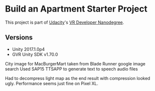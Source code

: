 # Build an Apartment Starter Project

This project is part of [Udacity](https://www.udacity.com "Udacity - Be in demand")'s [VR Developer Nanodegree](https://www.udacity.com/course/vr-developer-nanodegree--nd017).

## Versions
- Unity 2017.1.0p4
- GVR Unity SDK v1.70.0

City image for MacBurgerMart taken from Blade Runner google image search
Used SAP15 TTSAPP to generate text to speech audio files

Had to decompress light map as the end result with compression looked ugly.  Performance seems just fine on Pixel XL.
